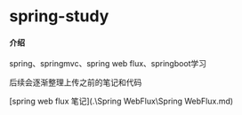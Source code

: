 # spring-study

#### 介绍
spring、springmvc、spring web flux、springboot学习

后续会逐渐整理上传之前的笔记和代码

[spring web flux 笔记](.\Spring WebFlux\Spring WebFlux.md)

